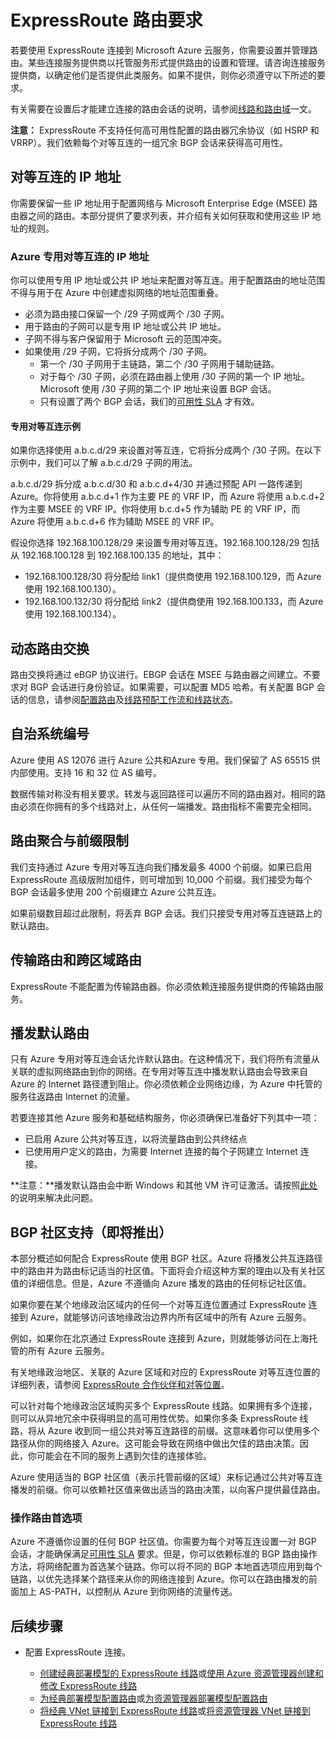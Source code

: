 <properties
   pageTitle="ExpressRoute 路由要求 | Azure"
   description="本页提供有关为 ExpressRoute 线路配置和管理路由的详细要求。"
   documentationCenter="na"
   services="expressroute"
   authors="cherylmc"
   manager="carmonm"
   editor=""/>
<tags
   ms.service="expressroute"
   ms.date="03/21/2016"
   wacn.date="05/16/2016"/>


# ExpressRoute 路由要求  

若要使用 ExpressRoute 连接到 Microsoft Azure 云服务，你需要设置并管理路由。某些连接服务提供商以托管服务形式提供路由的设置和管理。请咨询连接服务提供商，以确定他们是否提供此类服务。如果不提供，则你必须遵守以下所述的要求。

有关需要在设置后才能建立连接的路由会话的说明，请参阅[线路和路由域](/documentation/articles/expressroute-circuit-peerings)一文。

**注意：** ExpressRoute 不支持任何高可用性配置的路由器冗余协议（如 HSRP 和 VRRP）。我们依赖每个对等互连的一组冗余 BGP 会话来获得高可用性。

## 对等互连的 IP 地址

你需要保留一些 IP 地址用于配置网络与 Microsoft Enterprise Edge (MSEE) 路由器之间的路由。本部分提供了要求列表，并介绍有关如何获取和使用这些 IP 地址的规则。

### Azure 专用对等互连的 IP 地址

你可以使用专用 IP 地址或公共 IP 地址来配置对等互连。用于配置路由的地址范围不得与用于在 Azure 中创建虚拟网络的地址范围重叠。

 - 必须为路由接口保留一个 /29 子网或两个 /30 子网。
 - 用于路由的子网可以是专用 IP 地址或公共 IP 地址。
 - 子网不得与客户保留用于 Microsoft 云的范围冲突。
 - 如果使用 /29 子网，它将拆分成两个 /30 子网。 
	 - 第一个 /30 子网用于主链路，第二个 /30 子网用于辅助链路。
	 - 对于每个 /30 子网，必须在路由器上使用 /30 子网的第一个 IP 地址。Microsoft 使用 /30 子网的第二个 IP 地址来设置 BGP 会话。
	 - 只有设置了两个 BGP 会话，我们的[可用性 SLA](https://azure.microsoft.com/support/legal/sla/) 才有效。  

#### 专用对等互连示例

如果你选择使用 a.b.c.d/29 来设置对等互连，它将拆分成两个 /30 子网。在以下示例中，我们可以了解 a.b.c.d/29 子网的用法。

a.b.c.d/29 拆分成 a.b.c.d/30 和 a.b.c.d+4/30 并通过预配 API 一路传递到 Azure。你将使用 a.b.c.d+1 作为主要 PE 的 VRF IP，而 Azure 将使用 a.b.c.d+2 作为主要 MSEE 的 VRF IP。你将使用 b.c.d+5 作为辅助 PE 的 VRF IP，而 Azure 将使用 a.b.c.d+6 作为辅助 MSEE 的 VRF IP。

假设你选择 192.168.100.128/29 来设置专用对等互连。192.168.100.128/29 包括从 192.168.100.128 到 192.168.100.135 的地址，其中：

- 192\.168.100.128/30 将分配给 link1（提供商使用 192.168.100.129，而 Azure 使用 192.168.100.130）。
- 192\.168.100.132/30 将分配给 link2（提供商使用 192.168.100.133，而 Azure 使用 192.168.100.134）。

## 动态路由交换

路由交换将通过 eBGP 协议进行。EBGP 会话在 MSEE 与路由器之间建立。不要求对 BGP 会话进行身份验证。如果需要，可以配置 MD5 哈希。有关配置 BGP 会话的信息，请参阅[配置路由](/documentation/articles/expressroute-howto-routing-classic)及[线路预配工作流和线路状态](/documentation/articles/expressroute-workflows)。

## 自治系统编号

Azure 使用 AS 12076 进行 Azure 公共和Azure 专用。我们保留了 AS 65515 供内部使用。支持 16 和 32 位 AS 编号。

数据传输对称没有相关要求。转发与返回路径可以遍历不同的路由器对。相同的路由必须在你拥有的多个线路对上，从任何一端播发。路由指标不需要完全相同。

## 路由聚合与前缀限制

我们支持通过 Azure 专用对等互连向我们播发最多 4000 个前缀。如果已启用 ExpressRoute 高级版附加组件，则可增加到 10,000 个前缀。我们接受为每个 BGP 会话最多使用 200 个前缀建立 Azure 公共互连。

如果前缀数目超过此限制，将丢弃 BGP 会话。我们只接受专用对等互连链路上的默认路由。

## 传输路由和跨区域路由

ExpressRoute 不能配置为传输路由器。你必须依赖连接服务提供商的传输路由服务。

## 播发默认路由

只有 Azure 专用对等互连会话允许默认路由。在这种情况下，我们将所有流量从关联的虚拟网络路由到你的网络。在专用对等互连中播发默认路由会导致来自 Azure 的 Internet 路径遭到阻止。你必须依赖企业网络边缘，为 Azure 中托管的服务往返路由 Internet 的流量。

 若要连接其他 Azure 服务和基础结构服务，你必须确保已准备好下列其中一项：

 - 已启用 Azure 公共对等互连，以将流量路由到公共终结点
 - 已使用用户定义的路由，为需要 Internet 连接的每个子网建立 Internet 连接。

**注意：**播发默认路由会中断 Windows 和其他 VM 许可证激活。请按照[此处](http://blogs.msdn.com/b/mast/archive/2015/05/20/use-azure-custom-routes-to-enable-kms-activation-with-forced-tunneling.aspx)的说明来解决此问题。

## BGP 社区支持（即将推出）

本部分概述如何配合 ExpressRoute 使用 BGP 社区。Azure 将播发公共互连路径中的路由并为路由标记适当的社区值。下面将会介绍这种方案的理由以及有关社区值的详细信息。但是，Azure 不遵循向 Azure 播发的路由的任何标记社区值。

如果你要在某个地缘政治区域内的任何一个对等互连位置通过 ExpressRoute 连接到 Azure，就能够访问该地缘政治边界内所有区域中的所有 Azure 云服务。

例如，如果你在北京通过 ExpressRoute 连接到 Azure，则就能够访问在上海托管的所有 Azure 云服务。

有关地缘政治地区、关联的 Azure 区域和对应的 ExpressRoute 对等互连位置的详细列表，请参阅 [ExpressRoute 合作伙伴和对等位置](/documentation/articles/expressroute-locations)。

可以针对每个地缘政治区域购买多个 ExpressRoute 线路。如果拥有多个连接，则可以从异地冗余中获得明显的高可用性优势。如果你多条 ExpressRoute 线路，将从 Azure 收到同一组公共对等互连路径的前缀。这意味着你可以使用多个路径从你的网络接入 Azure。这可能会导致在网络中做出欠佳的路由决策。因此，你可能会在不同的服务上遇到欠佳的连接体验。

 Azure 使用适当的 BGP 社区值（表示托管前缀的区域）来标记通过公共对等互连播发的前缀。你可以依赖社区值来做出适当的路由决策，以向客户提供最佳路由。

### 操作路由首选项

Azure 不遵循你设置的任何 BGP 社区值。你需要为每个对等互连设置一对 BGP 会话，才能确保满足[可用性 SLA](/support/legal/sla/) 要求。但是，你可以依赖标准的 BGP 路由操作方法，将网络配置为首选某个链路。你可以将不同的 BGP 本地首选项应用到每个链路，以优先选择某个路径来从你的网络连接到 Azure。你可以在路由播发的前面加上 AS-PATH，以控制从 Azure 到你网络的流量传送。

## 后续步骤

- 配置 ExpressRoute 连接。

	- [创建经典部署模型的 ExpressRoute 线路](/documentation/articles/expressroute-howto-circuit-classic)或[使用 Azure 资源管理器创建和修改 ExpressRoute 线路](/documentation/articles/expressroute-howto-circuit-arm)
	- [为经典部署模型配置路由](/documentation/articles/expressroute-howto-routing-classic)或[为资源管理器部署模型配置路由](/documentation/articles/expressroute-howto-routing-arm)
	- [将经典 VNet 链接到 ExpressRoute 线路](/documentation/articles/expressroute-howto-linkvnet-classic)或[将资源管理器 VNet 链接到 ExpressRoute 线路](/documentation/articles/expressroute-howto-linkvnet-arm)

<!---HONumber=Mooncake_0104_2016-->
